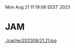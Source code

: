 Mon Aug 21 11:19:06 EEST 2023
# JAM
<a href='./cache/202308/21_11.log'>./cache/202308/21_11.log</a>
